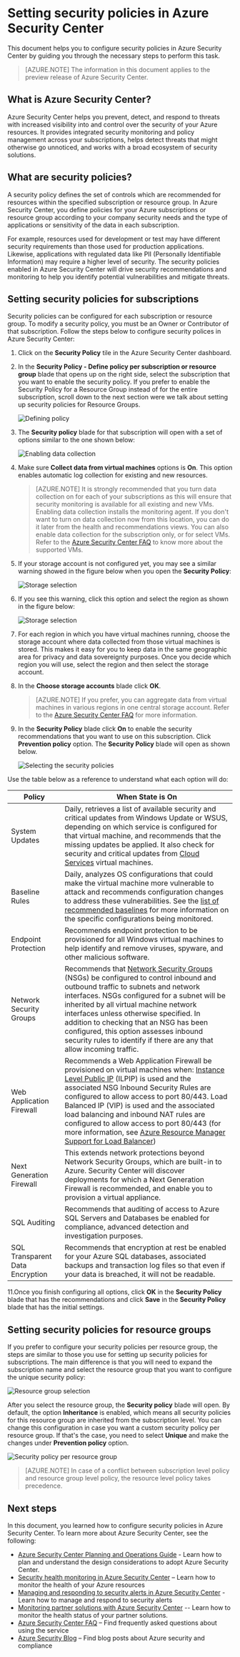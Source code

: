<properties
   pageTitle="Getting started with Azure Security Center | Microsoft Azure"
   description="This document helps you to configure security policies in Azure Security Center."
   services="security-center"
   documentationCenter="na"
   authors="YuriDio"
   manager="swadhwa"
   editor=""/>

<tags
   ms.service="security-center"
   ms.devlang="na"
   ms.topic="hero-article"
   ms.tgt_pltfrm="na"
   ms.workload="na"
   ms.date="06/29/2016"
   ms.author="yurid"/>

# Setting security policies in Azure Security Center
This document helps you to configure security policies in Azure Security Center by guiding you through the necessary steps to perform this task.

> [AZURE.NOTE] The information in this document applies to the preview release of Azure Security Center.

## What is Azure Security Center?
Azure Security Center helps you prevent, detect, and respond to threats with increased visibility into and control over the security of your Azure resources. It provides integrated security monitoring and policy management across your subscriptions, helps detect threats that might otherwise go unnoticed, and works with a broad ecosystem of security solutions.

## What are security policies?
A security policy defines the set of controls which are recommended for resources within the specified subscription or resource group. In Azure Security Center, you define policies for your Azure subscriptions or resource group according to your company security needs and the type of applications or sensitivity of the data in each subscription.

For example, resources used for development or test may have different security requirements than those used for production applications. Likewise, applications with regulated data like PII (Personally Identifiable Information) may require a higher level of security. The security policies enabled in Azure Security Center will drive security recommendations and monitoring to help you identify potential vulnerabilities and mitigate threats.

## Setting security policies for subscriptions

Security policies can be configured for each subscription or resource group. To modify a security policy, you must be an Owner or Contributor of that subscription. Follow the steps below to configure security polices in Azure Security Center:

1. Click on the **Security Policy** tile in the Azure Security Center dashboard.

2. In the **Security Policy - Define policy per subscription or resource group** blade that opens up on the right side, select the subscription that you want to enable the security policy. If you prefer to enable the Security Policy for a Resource Group instead of for the entire subscription, scroll down to the next section were we talk about setting up security policies for Resource Groups.

    ![Defining policy](./media/security-center-policies/security-center-policies-fig01.png)

3. The **Security policy**  blade for that subscription will open with a set of options similar to the one shown below:

    ![Enabling data collection](./media/security-center-policies/security-center-policies-fig1-new.png)

4. Make sure **Collect data from virtual machines** options is **On**. This option enables automatic log collection for existing and new resources. 

    >[AZURE.NOTE] It is strongly recommended that you turn data collection on for each of your subscriptions as this will ensure that security monitoring is available for all existing and new VMs. Enabling data collection installs the monitoring agent. If you don't want to turn on data collection now from this location, you can do it later from the health and recommendations views. You can also enable data collection for the subscription only, or for select VMs. Refer to the [Azure Security Center FAQ](security-center-faq.md) to know more about the supported VMs.

5. If your storage account is not configured yet, you may see a similar warning showed in the figure below when you open the **Security Policy**:

    ![Storage selection](./media/security-center-policies/security-center-policies-fig2.png)

6. If you see this warning, click this option and select the region as shown in the figure below:

    ![Storage selection](./media/security-center-policies/security-center-policies-fig3.png)

7. For each region in which you have virtual machines running, choose the storage account where data collected from those virtual machines is stored. This makes it easy for you to keep data in the same geographic area for privacy and data sovereignty purposes. Once you decide which region you will use, select the region and then select the storage account.

8. In the **Choose storage accounts** blade click **OK**.

    > [AZURE.NOTE] If you prefer, you can aggregate data from virtual machines in various regions in one central storage account. Refer to the [Azure Security Center FAQ](security-center-faq.md) for more information.

9. In the **Security Policy** blade click **On** to enable the security recommendations that you want to use on this subscription. Click **Prevention policy** option. The **Security Policy** blade will open as shown below. 

	![Selecting the security policies](./media/security-center-policies/security-center-policies-fig1-1-new2.png)

Use the table below as a reference to understand what each option will do:

| Policy | When State is On |
|----- |-----|
| System Updates | Daily, retrieves a list of available security and critical updates from Windows Update or WSUS, depending on which service is configured for that virtual machine, and recommends that the missing updates be applied. It also check for security and critical updates from [Cloud Services](./cloud-services/cloud-services-how-to-configure.md) virtual machines. |
| Baseline Rules | Daily, analyzes OS configurations that could make the virtual machine more vulnerable to attack and recommends configuration changes to address these vulnerabilities. See the [list of recommended baselines](https://gallery.technet.microsoft.com/Azure-Security-Center-a789e335) for more information on the specific configurations being monitored. |
| Endpoint Protection | Recommends endpoint protection to be provisioned for all Windows virtual machines to help identify and remove viruses, spyware, and other malicious software. 
| Network Security Groups | Recommends that [Network Security Groups](../virtual-network/virtual-networks-nsg.md) (NSGs) be configured to control inbound and outbound traffic to subnets and network interfaces. NSGs configured for a subnet will be inherited by all virtual machine network interfaces unless otherwise specified. In addition to checking that an NSG has been configured, this option assesses inbound security rules to identify if there are any that allow incoming traffic. |
| Web Application Firewall | Recommends a Web Application Firewall be provisioned on virtual machines when: [Instance Level Public IP](../virtual-network/virtual-networks-instance-level-public-ip.md) (ILPIP) is used and the associated NSG Inbound Security Rules are configured to allow access to port 80/443. Load Balanced IP (VIP) is used and the associated load balancing and inbound NAT rules are configured to allow access to port 80/443 (for more information, see [Azure Resource Manager Support for Load Balancer](../load-balancer/load-balancer-arm.md)) |
| Next Generation Firewall | This extends network protections beyond Network Security Groups, which are built-in to Azure. Security Center will discover deployments for which a Next Generation Firewall is recommended, and enable you to provision a virtual appliance. |
| SQL Auditing | Recommends that auditing of access to Azure SQL Servers and Databases be enabled for compliance, advanced detection and investigation purposes. |
| SQL Transparent Data Encryption | Recommends that encryption at rest be enabled for your Azure SQL databases, associated backups and transaction log files so that even if your data is breached, it will not be readable. |

11.Once you finish configuring all options, click **OK** in the **Security Policy** blade that has the recommendations and click **Save** in the **Security Policy** blade that  has the initial settings.

## Setting security policies for resource groups

If you prefer to configure your security policies per resource group, the steps are similar to those you use for setting up security policies for subscriptions. The main difference is that you will need to expand the subscription name and select the resource group that you want to configure the unique security policy:

![Resource group selection](./media/security-center-policies/security-center-policies-fig4.png)

After you select the resource group, the **Security policy** blade will open. By default, the option **Inheritance** is enabled, which means all security policies for this resource group are inherited from the subscription level. You can change this configuration in case you want a custom security policy per resource group. If that's the case, you need to select **Unique** and make the changes under **Prevention policy** option.

![Security policy per resource group](./media/security-center-policies/security-center-policies-fig5-new.png)

> [AZURE.NOTE] In case of a conflict between subscription level policy and resource group level policy, the resource level policy takes precedence.


## Next steps

In this document, you learned how to configure security policies in Azure Security Center. To learn more about Azure Security Center, see the following:

- [Azure Security Center Planning and Operations Guide](security-center-planning-and-operations-guide.md) - Learn how to plan and understand the design considerations to adopt Azure Security Center.
- [Security health monitoring in Azure Security Center](security-center-monitoring.md) – Learn how to monitor the health of your Azure resources
- [Managing and responding to security alerts in Azure Security Center](security-center-managing-and-responding-alerts.md) - Learn how to manage and respond to security alerts
- [Monitoring partner solutions with Azure Security Center](security-center-partner-solutions.md) -- Learn how to monitor the health status of your partner solutions.
- [Azure Security Center FAQ](security-center-faq.md) – Find frequently asked questions about using the service
- [Azure Security Blog](http://blogs.msdn.com/b/azuresecurity/) – Find blog posts about Azure security and compliance
